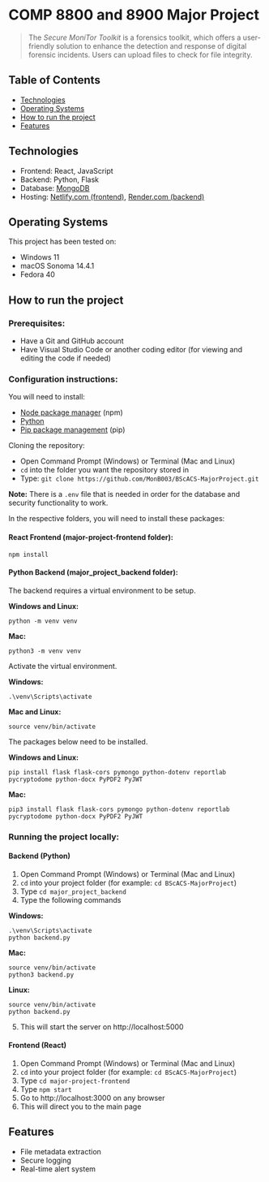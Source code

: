 # COMP 8800 and 8900 Major Project
> The *Secure MoniTor Toolkit* is a forensics toolkit, which offers a user-friendly solution to enhance the detection and response of digital forensic incidents. Users can upload files to check for file integrity.

## Table of Contents
- [Technologies](#technologies)
- [Operating Systems](#operating-systems)
- [How to run the project](#how-to-run-project)
- [Features](#features)

## Technologies
* Frontend: React, JavaScript
* Backend: Python, Flask
* Database: [MongoDB](https://www.mongodb.com/)
* Hosting: [Netlify.com (frontend)](https://www.netlify.com/), [Render.com (backend)](https://render.com/)

## <a id="operating-systems">Operating Systems</a>

This project has been tested on:
* Windows 11
* macOS Sonoma 14.4.1
* Fedora 40

## <a id="how-to-run-project">How to run the project</a>
### Prerequisites:
- Have a Git and GitHub account
- Have Visual Studio Code or another coding editor (for viewing and editing the code if needed)

### Configuration instructions:

You will need to install:
- [Node package manager](https://nodejs.org/en/download/) (npm)
- [Python](https://www.python.org/downloads/)
- [Pip package management](https://pypi.org/project/pip/) (pip)

Cloning the repository:
- Open Command Prompt (Windows) or Terminal (Mac and Linux)
- `cd` into the folder you want the repository stored in
- Type: `git clone https://github.com/MonB003/BScACS-MajorProject.git`

**Note:** There is a `.env` file that is needed in order for the database and security functionality to work.

In the respective folders, you will need to install these packages:
#### React Frontend (major-project-frontend folder):
```
npm install
```
#### Python Backend (major_project_backend folder):
The backend requires a virtual environment to be setup. 

**Windows and Linux:**
```
python -m venv venv
```
**Mac:**
```
python3 -m venv venv
```

Activate the virtual environment.

**Windows:**
```
.\venv\Scripts\activate
```
**Mac and Linux:**
```
source venv/bin/activate
```

The packages below need to be installed.

**Windows and Linux:**
```
pip install flask flask-cors pymongo python-dotenv reportlab pycryptodome python-docx PyPDF2 PyJWT

```
**Mac:**
```
pip3 install flask flask-cors pymongo python-dotenv reportlab pycryptodome python-docx PyPDF2 PyJWT
```

### Running the project locally:
#### Backend (Python)
1. Open Command Prompt (Windows) or Terminal (Mac and Linux)
2. `cd` into your project folder (for example: `cd BScACS-MajorProject`)
3. Type `cd major_project_backend`
4. Type the following commands

**Windows:**
```
.\venv\Scripts\activate
python backend.py
```
**Mac:**
```
source venv/bin/activate
python3 backend.py
```
**Linux:**
```
source venv/bin/activate
python backend.py
```
5. This will start the server on http://localhost:5000

#### Frontend (React)
1. Open Command Prompt (Windows) or Terminal (Mac and Linux)
2. `cd` into your project folder (for example: `cd BScACS-MajorProject`)
3. Type `cd major-project-frontend`
4. Type `npm start`
5. Go to http://localhost:3000 on any browser
6. This will direct you to the main page

## <a id="features">Features</a>
- File metadata extraction
- Secure logging
- Real-time alert system